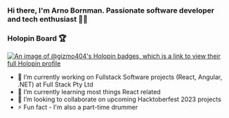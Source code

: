 ### Hi there, I'm Arno Bornman. Passionate software developer and tech enthusiast 🚀👋

### Holopin Board 🏆

[![An image of @gizmo404's Holopin badges, which is a link to view their full Holopin profile](https://holopin.me/gizmo404)](https://holopin.io/@gizmo404)

- 🔭 I’m currently working on Fullstack Software projects (React, Angular, .NET) at Full Stack Pty Ltd
- 🌱 I’m currently learning most things React related
- 👯 I’m looking to collaborate on upcoming Hacktoberfest 2023 projects
- ⚡ Fun fact - I'm also a part-time drummer

<!--
**xxGizmoCodexx/xxGizmoCodexx** is a ✨ _special_ ✨ repository because its `README.md` (this file) appears on your GitHub profile.

Here are some ideas to get you started:

- 🔭 I’m currently working on ...
- 🌱 I’m currently learning ...
- 👯 I’m looking to collaborate on ...
- 🤔 I’m looking for help with ...
- 💬 Ask me about ...
- 📫 How to reach me: ...
- 😄 Pronouns: ...
- ⚡ Fun fact: ...
-->
